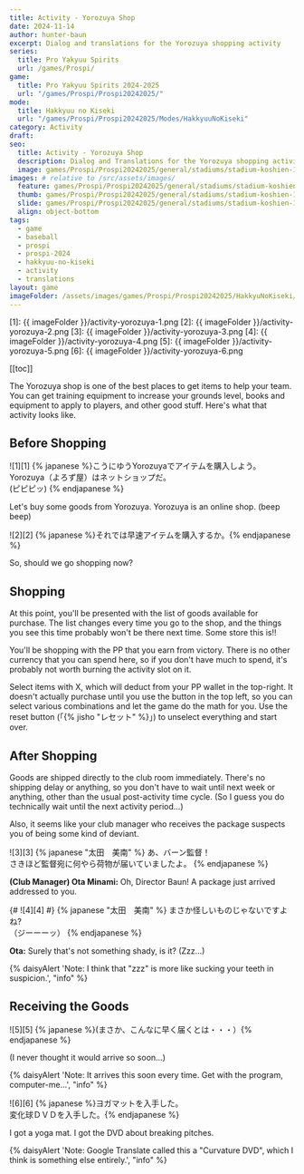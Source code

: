 ```yaml
---
title: Activity - Yorozuya Shop
date: 2024-11-14
author: hunter-baun
excerpt: Dialog and translations for the Yorozuya shopping activity
series:
  title: Pro Yakyuu Spirits
  url: /games/Prospi/
game: 
  title: Pro Yakyuu Spirits 2024-2025
  url: "/games/Prospi/Prospi20242025/"
mode: 
  title: Hakkyuu no Kiseki
  url: "/games/Prospi/Prospi20242025/Modes/HakkyuuNoKiseki"
category: Activity
draft: 
seo:
  title: Activity - Yorozuya Shop
  description: Dialog and Translations for the Yorozuya shopping activity
  image: games/Prospi/Prospi20242025/general/stadiums/stadium-koshien-1.png
images: # relative to /src/assets/images/
  feature: games/Prospi/Prospi20242025/general/stadiums/stadium-koshien-1.png
  thumb: games/Prospi/Prospi20242025/general/stadiums/stadium-koshien-1.png
  slide: games/Prospi/Prospi20242025/general/stadiums/stadium-koshien-1.png
  align: object-bottom
tags:
  - game
  - baseball
  - prospi
  - prospi-2024
  - hakkyuu-no-kiseki
  - activity
  - translations
layout: game
imageFolder: /assets/images/games/Prospi/Prospi20242025/HakkyuNoKiseki/Activities/Yorozuya
---
```

[1]: {{ imageFolder }}/activity-yorozuya-1.png
[2]: {{ imageFolder }}/activity-yorozuya-2.png
[3]: {{ imageFolder }}/activity-yorozuya-3.png
[4]: {{ imageFolder }}/activity-yorozuya-4.png
[5]: {{ imageFolder }}/activity-yorozuya-5.png
[6]: {{ imageFolder }}/activity-yorozuya-6.png

[[toc]]

<article class="prose max-w-xl lg:max-w-4xl lg:prose-lg">

The Yorozuya shop is one of the best places to get items to help your team. You can get training equipment to increase your grounds level, books and equipment to apply to players, and other good stuff. Here's what that activity looks like.

## Before Shopping
![1][1]
{% japanese %}こうにゆうYorozuyaでアイテムを購入しよう。Yorozuya（よろず屋）はネットショップだ。<br />
(ピピピッ)
{% endjapanese %}

Let's buy some goods from Yorozuya. Yorozuya is an online shop.
(beep beep)

![2][2]
{% japanese %}それでは早速アイテムを購入するか。{% endjapanese %}

So, should we go shopping now?

## Shopping
At this point, you'll be presented with the list of goods available for purchase. The list changes every time you go to the shop, and the things you see this time probably won't be there next time. Some store this is!!

You'll be shopping with the PP that you earn from victory. There is no other currency that you can spend here, so if you don't have much to spend, it's probably not worth burning the activity slot on it.

Select items with X, which will deduct from your PP wallet in the top-right. It doesn't actually purchase until you use the button in the top left, so you can select various combinations and let the game do the math for you. Use the reset button (「{% jisho "レセット" %}」) to unselect everything and start over.

## After Shopping
Goods are shipped directly to the club room immediately. There's no shipping delay or anything, so you don't have to wait until next week or anything, other than the usual post-activity time cycle. (So I guess you do technically wait until the next activity period...)

Also, it seems like your club manager who receives the package suspects you of being some kind of deviant. 

![3][3]
{% japanese "太田　美南" %}
あ、バーン監督！<br />
さきほど監督宛に何やら荷物が届いていましたよ。
{% endjapanese %}

**(Club Manager) Ota Minami:** Oh, Director Baun! 
A package just arrived addressed to you.

{# ![4][4] #}
{% japanese "太田　美南" %}
まさか怪しいものじゃないですよね?<br />
（ジーーーッ）
{% endjapanese %}

**Ota:** Surely that's not something shady, is it? (Zzz...)

{% daisyAlert 'Note: I think that "zzz" is more like sucking your teeth in suspicion.', "info" %}

## Receiving the Goods

![5][5]
{% japanese %}(まさか、こんなに早く届くとは・・・）{% endjapanese %}

(I never thought it would arrive so soon...)

{% daisyAlert 'Note: It arrives this soon every time. Get with the program, computer-me...', "info" %}

![6][6]
{% japanese %}ヨガマットを入手した。<br />
変化球ＤＶＤを入手した。{% endjapanese %}

I got a yoga mat. 
I got the DVD about breaking pitches.

{% daisyAlert 'Note: Google Translate called this a "Curvature DVD", which I think is something else entirely.', "info" %}

</article>